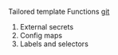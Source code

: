 Tailored template Functions [git](https://github.com/integromat/make-helm-common)

1. External secrets
2. Config maps
3. Labels and selectors